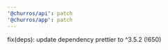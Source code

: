```yaml
---
'@churros/api': patch
'@churros/app': patch
---
```


fix(deps): update dependency prettier to ^3.5.2 (!650)
